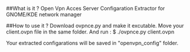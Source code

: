 ##What is it ?
Open Vpn Acces Server Configaration Extractor for GNOME/KDE network manager

##How to use it ?
Download ovpnce.py and make it excutable. Move your client.ovpn file in the
same folder.
And run :
    $ ./ovpnce.py client.ovpn

Your extracted configarations will be saved in "openvpn_config" folder.

